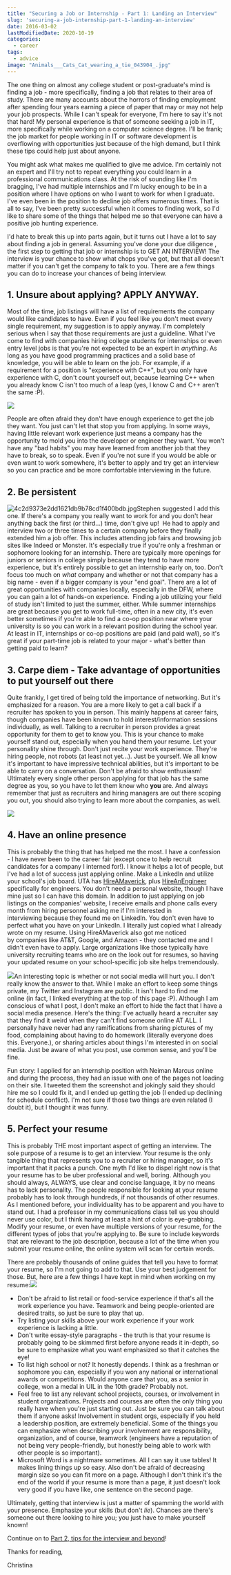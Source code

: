 ```yaml
---
title: "Securing a Job or Internship - Part 1: Landing an Interview"
slug: 'securing-a-job-internship-part-1-landing-an-interview'
date: 2016-03-02
lastModifiedDate: 2020-10-19
categories:
  - career
tags:
  - advice
image: "Animals___Cats_Cat_wearing_a_tie_043904_.jpg"
---
```


The one thing on almost any college student or post-graduate's mind is finding a job - more specifically, finding a job that relates to their area of study. There are many accounts about the horrors of finding employment after spending four years earning a piece of paper that may or may not help your job prospects.<!-- excerpt --> While I can't speak for everyone, I'm here to say it's not that hard! My personal experience is that of someone seeking a job in IT, more specifically while working on a computer science degree. I'll be frank; the job market for people working in IT or software development is overflowing with opportunities just because of the high demand, but I think these tips could help just about anyone.

You might ask what makes me qualified to give me advice. I'm certainly not an expert and I'll try not to repeat everything you could learn in a professional communications class. At the risk of sounding like I'm bragging, I've had multiple internships and I'm lucky enough to be in a position where I have options on who I want to work for when I graduate. I've even been in the position to decline job offers numerous times. That is all to say, I've been pretty successful when it comes to finding work, so I'd like to share some of the things that helped me so that everyone can have a positive job hunting experience.

I'd hate to break this up into parts again, but it turns out I have a lot to say about finding a job in general. Assuming you've done your due diligence , the first step to getting that job or internship is to GET AN INTERVIEW! The interview is your chance to show what chops you've got, but that all doesn't matter if you can't get the company to talk to you. There are a few things you can do to increase your chances of being interview.

## 1\. Unsure about applying? APPLY ANYWAY.

Most of the time, job listings will have a list of requirements the company would like candidates to have. Even if you feel like you don't meet every single requirement, my suggestion is to apply anyway. I'm completely serious when I say that those requirements are just a guideline. What I've come to find with companies hiring college students for internships or even entry level jobs is that you're not expected to be an expert in _anything_. As long as you have good programming practices and a solid base of knowledge, you will be able to learn on the job. For example, if a requirement for a position is "experience with C++", but you only have experience with C, don't count yourself out, because learning C++ when you already know C isn't too much of a leap (yes, I know C and C++ aren't the same :P).

![](images/japbcvpavbzau9dbuaxf.jpg)

People are often afraid they don't have enough experience to get the job they want. You just can't let that stop you from applying. In some ways, having little relevant work experience just means a company has the opportunity to mold you into the developer or engineer they want. You won't have any "bad habits" you may have learned from another job that they have to break, so to speak. Even if you're not sure if you would be able or even want to work somewhere, it's better to apply and try get an interview so you can practice and be more comfortable interviewing in the future.

## 2\. Be persistent

![4c2d9373e2dd1621db9b78cd1f400bdb.jpg](images/4c2d9373e2dd1621db9b78cd1f400bdb.jpg.gif)Stephen suggested I add this one. If there's a company you really want to work for and you don't hear anything back the first (or third...) time, don't give up!  He had to apply and interview two or three times to a certain company before they finally extended him a job offer. This includes attending job fairs and browsing job sites like Indeed or Monster. It's especially true if you're only a freshman or sophomore looking for an internship. There are typically more openings for juniors or seniors in college simply because they tend to have more experience, but it's entirely possible to get an internship early on, too. Don't focus too much on _what_ company and whether or not that company has a big name - even if a bigger company is your "end goal". There are a lot of great opportunities with companies locally, especially in the DFW, where you can gain a lot of hands-on experience.  Finding a job utilizing your field of study isn't limited to just the summer, either. While summer internships are great because you get to work full-time, often in a new city, it's even better sometimes if you're able to find a co-op position near where your university is so you can work in a relevant position during the school year. At least in IT, internships or co-op positions are paid (and paid _well_), so it's great if your part-time job is related to your major - what's better than getting paid to learn?

## 3\. Carpe diem - Take advantage of opportunities to put yourself out there

Quite frankly, I get tired of being told the importance of networking. But it's emphasized for a reason. You are a more likely to get a call back if a recruiter has spoken to you in person. This mainly happens at career fairs, though companies have been known to hold interest/information sessions individually, as well. Talking to a recruiter in person provides a great opportunity for them to get to know you. This is your chance to make yourself stand out, especially when you hand them your resume. Let your personality shine through. Don't just recite your work experience. They're hiring people, not robots (at least not yet...). Just be yourself. We all know it's important to have impressive technical abilities, but it's important to be able to carry on a conversation. Don't be afraid to show enthusiasm! Ultimately every single other person applying for that job has the same degree as you, so you have to let them know who **you** are. And always remember that just as recruiters and hiring managers are out there scoping you out, you should also trying to learn more about the companies, as well.

![](images/0277e803-a7da-47dc-bebe-315c3fac0446_560_420.jpg)

## 4\. Have an online presence

This is probably the thing that has helped me the most. I have a confession - I have never been to the career fair (except once to help recruit candidates for a company I interned for!). I know it helps a lot of people, but I've had a lot of success just applying online. Make a LinkedIn and utilize your school's job board. UTA has [HireAMaverick](http://www.uta.edu/careers/students/index.php), plus [HireAnEngineer](https://www.myinterfase.com/utaeng/Account/LogOn?ReturnUrl=%2futaeng%2fstudent) specifically for engineers. You don't need a personal website, though I have mine just so I can have this domain. In addition to just applying on job listings on the companies' website, I receive emails and phone calls every month from hiring personnel asking me if I'm interested in interviewing because they found me on LinkedIn. You don't even have to perfect what you have on your LinkedIn. I literally just copied what I already wrote on my resume. Using HireAMaverick also got me noticed by companies like AT&T, Google, and Amazon - they contacted me and I didn't even have to apply. Large organizations like those typically have university recruiting teams who are on the look out for resumes, so having your updated resume on your school-specific job site helps tremendously.

![](images/resize.jpeg)An interesting topic is whether or not social media will hurt you. I don't really know the answer to that. While I make an effort to keep some things private, my Twitter and Instagram are public. It isn't hard to find me online (in fact, I linked everything at the top of this page :P). Although I am conscious of what I post, I don't make an effort to hide the fact that I have a social media presence. Here's the thing: I've actually heard a recruiter say that they find it weird when they can't find someone online AT ALL. I personally have never had any ramifications from sharing pictures of my food, complaining about having to do homework (literally everyone does this. Everyone.), or sharing articles about things I'm interested in on social media. Just be aware of what you post, use common sense, and you'll be fine.

Fun story: I applied for an internship position with Neiman Marcus online and during the process, they had an issue with one of the pages not loading on their site. I tweeted them the screenshot and jokingly said they should hire me so I could fix it, and I ended up getting the job (I ended up declining for schedule conflict). I'm not sure if those two things are even related (I doubt it), but I thought it was funny.

## 5\. Perfect your resume

This is probably THE most important aspect of getting an interview. The sole purpose of a resume is to get an interview. Your resume is the only tangible thing that represents you to a recruiter or hiring manager, so it's important that it packs a punch. One myth I'd like to dispel right now is that your resume has to be uber professional and well, boring. Although you should always, ALWAYS, use clear and concise language, it by no means has to lack personality. The people responsible for looking at your resume probably has to look through hundreds, if not thousands of other resumes. As I mentioned before, your individuality has to be apparent and you have to stand out. I had a professor in my communications class tell us you should never use color, but I think having at least a hint of color is eye-grabbing. Modify your resume, or even have multiple versions of your resume, for the different types of jobs that you're applying to. Be sure to include keywords that are relevant to the job description, because a lot of the time when you submit your resume online, the online system will scan for certain words.

There are probably thousands of online guides that tell you have to format your resume, so I'm not going to add to that. Use your best judgement for those. But, here are a few things I have kept in mind when working on my resume:![](images/Dog_Coat_Tie.jpg)

* Don't be afraid to list retail or food-service experience if that's all the work experience you have. Teamwork and being people-oriented are desired traits, so just be sure to play that up.
* Try listing your skills above your work experience if your work experience is lacking a little.
* Don't write essay-style paragraphs - the truth is that your resume is probably going to be skimmed first before anyone reads it in-depth, so be sure to emphasize what you want emphasized so that it catches the eye!
* To list high school or not? It honestly depends. I think as a freshman or sophomore you can, especially if you won any national or international awards or competitions. Would anyone care that you, as a senior in college, won a medal in UIL in the 10th grade? Probably not.
* Feel free to list any relevant school projects, courses, or involvement in student organizations. Projects and courses are often the only thing you really have when you're just starting out. Just be sure you can talk about them if anyone asks! Involvement in student orgs, especially if you held a leadership position, are extremely beneficial. Some of the things you can emphasize when describing your involvement are responsibility, organization, and of course, teamwork (engineers have a reputation of not being very people-friendly, but honestly being able to work with other people is so important).
* Microsoft Word is a nightmare sometimes. All I can say it use tables! It makes lining things up so easy. Also don't be afraid of decreasing margin size so you can fit more on a page. Although I don't think it's the end of the world if your resume is more than a page, it just doesn't look very good if you have like, one sentence on the second page.

Ultimately, getting that interview is just a matter of spamming the world with your presence. Emphasize your skills (but don't _lie_). Chances are there's someone out there looking to hire you; you just have to make yourself known!

Continue on to [Part 2, tips for the interview and beyond](/blog/securing-a-job-internship-part-2-interview-success/)!

Thanks for reading,

Christina
